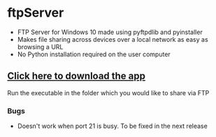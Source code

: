 # ftpServer
- FTP Server for Windows 10 made using pyftpdlib and pyinstaller
- Makes file sharing across devices over a local network as easy as browsing a URL
- No Python installation required on the user computer

## [Click here to download the app](https://github.com/pa1tech/ftpServer/blob/master/FTP_Server.zip?raw=true)
 Run the executable in the folder which you would like to share via FTP
 
### Bugs
- Doesn't work when port 21 is busy. To be fixed in the next release

